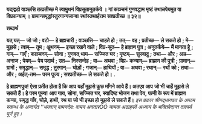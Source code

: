 **यद्यद्वटो वाञ्छसि तत्प्रतीच्छ मे** **त्वामॢथनं विप्रसुतानुतर्कये ।** **गां काञ्चनं गुणवद्धाम मृष्टं** **तथान्नपेयमुत वा विप्रकन्याम् ।** **ग्रामान्समृद्धांस्तुरगान्गजान्वा** **रथांस्तथार्हत्तम सश्प्रतीच्छ ॥ ३२॥** 

**शब्दार्थ** 

**यत् यत्—** **जो जो** **; वटो—** **हे ब्रह्मचारी** **; वाञ्छसि—** **चाहते हो** **; तत्—** **वह** **; प्रतीच्छ—** **ले सकते हो** **; मे—** **मुझसे** **; त्वाम्—** **तुम** **;** **अॢथनम्—** **इच्छा रखने वाले** **; विप्र-सुत—** **हे ब्राह्मण पुत्र** **; अनुतर्कये—** **मैं मानता हूे** **; गाम्—** **गाएँ** **; काञ्चनम्—** **सोना** **; गुणवत्** **धाम—** **सज्जित घर** **; मृष्टम्—** **सुस्वादु** **; तथा—** **और** **; अन्न—** **अनाज** **; पेयम्—** **पेय पदार्थ** **; उत—** **निस्सन्देह** **; वा—** **अथवा** **; विप्र-** **कन्याम्—** **ब्राह्मण की पुत्री** **; ग्रामान्—** **ग्रामों** **; समृद्धान्—** **समृद्ध** **; तुरगान्—** **घोड़ों** **; गजान्—** **हाथियों** **; वा—** **अथवा** **; रथान्—** **रथों** **को** **; तथा—** **और** **; अर्हत्-तम—** **परम पूज्य** **; सश्प्रतीच्छ—** **ले सकते हो।** **.** 

**हे ब्राह्मणपुत्र! ऐसा प्रतीत होता है कि आप यहाँ मुझसे कुछ माँगने आये हैं। अतएव आप** **जो भी चाहें मुझसे ले सकते हैं। हे परम पूज्य! आप गाय, सोना, सज्जित घर, स्वादिष्ट भोजन** **तथा पेय, पत्नी के रूप में ब्राह्मण कन्या, समृद्ध गाँव, घोड़े, हाथी, रथ या जो भी इच्छा हो** **मुझसे ले सकते हैं।** *इस प्रकार श्रीमद्भागवत के अष्टम स्कन्ध के अन्तर्गत ''भगवान् वामनदेव: वामन अवतारÓÓ* *नामक अठाहरवें अध्याय के भक्तिवेदान्त तात्पर्य पूर्ण हुए।* 